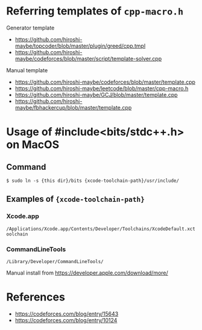 # Referring templates of `cpp-macro.h`

Generator template
- https://github.com/hiroshi-maybe/topcoder/blob/master/plugin/greed/cpp.tmpl
- https://github.com/hiroshi-maybe/codeforces/blob/master/script/template-solver.cpp

Manual template
- https://github.com/hiroshi-maybe/codeforces/blob/master/template.cpp
- https://github.com/hiroshi-maybe/leetcode/blob/master/cpp-macro.h
- https://github.com/hiroshi-maybe/GCJ/blob/master/template.cpp
- https://github.com/hiroshi-maybe/fbhackercup/blob/master/template.cpp

# Usage of #include<bits/stdc++.h> on MacOS

## Command

```
$ sudo ln -s {this dir}/bits {xcode-toolchain-path}/usr/include/
```

## Examples of `{xcode-toolchain-path}`

### Xcode.app

 `/Applications/Xcode.app/Contents/Developer/Toolchains/XcodeDefault.xctoolchain`

### CommandLineTools

`/Library/Developer/CommandLineTools/`

Manual install from https://developer.apple.com/download/more/

# References

- https://codeforces.com/blog/entry/15643
- https://codeforces.com/blog/entry/10124
